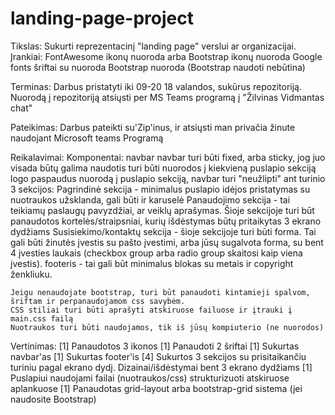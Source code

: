 # landing-page-project
Tikslas:     Sukurti reprezentacinį "landing page" verslui ar organizacijai.
Įrankiai:
    FontAwesome ikonų nuoroda arba Bootstrap ikonų nuoroda
    Google fonts šriftai su nuoroda
    Bootstrap nuoroda (Bootstrap naudoti nebūtina)

Terminas:
    Darbus pristatyti iki 09-20 18 valandos, sukūrus repozitoriją.
    Nuorodą į repozitoriją atsiųsti per MS Teams programą į "Žilvinas Vidmantas chat"

Pateikimas:
    Darbus pateikti su'Zip'inus, ir atsiųsti man privačia žinute naudojant Microsoft teams Programą

Reikalavimai:
    Komponentai:
        navbar
            navbar turi būti fixed, arba sticky, jog juo visada būtų galima naudotis
            turi būti nuorodos į kiekvieną puslapio sekciją
            logo
            paspaudus nuorodą į puslapio sekciją, navbar turi "neužlipti" ant turinio
        3 sekcijos:
            Pagrindinė sekcija - minimalus puslapio idėjos pristatymas su nuotraukos užsklanda, gali būti ir karuselė
            Panaudojimo sekcija - tai teikiamų paslaugų pavyzdžiai, ar veiklų aprašymas.
                Šioje sekcijoje turi būt panaudotos kortelės/straipsniai, kurių išdėstymas būtų pritaikytas 3 ekrano dydžiams
            Susisiekimo/kontaktų sekcija - šioje sekcijoje turi būti forma. Tai gali būti žinutės įvestis su pašto įvestimi, 
                arba jūsų sugalvota forma, su bent 4 įvesties laukais (checkbox group arba radio group skaitosi kaip viena įvestis).
        footeris - tai gali būt minimalus blokas su metais ir copyright ženkliuku.

    Jeigu nenaudojate bootstrap, turi būt panaudoti kintamieji spalvom, šriftam ir perpanaudojamom css savybėm.
    CSS stiliai turi būti aprašyti atskiruose failuose ir įtrauki į main.css failą
    Nuotraukos turi būti naudojamos, tik iš jūsų kompiuterio (ne nuorodos)

Vertinimas:
    [1] Panaudotos 3 ikonos
    [1] Panaudoti 2 šriftai
    [1] Sukurtas navbar'as
    [1] Sukurtas footer'is
    [4] Sukurtos 3 sekcijos su prisitaikančiu turiniu pagal ekrano dydį. Dizainai/išdėstymai bent 3 ekrano dydžiams
    [1] Puslapiui naudojami failai (nuotraukos/css) strukturizuoti atskiruose aplankuose
    [1] Panaudotas grid-layout arba bootstrap-grid sistema (jei naudosite Bootstrap)
